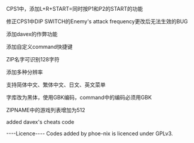 CPS1中，添加L+R+START=同时按P1和P2的START的功能

修正CPS1中DIP SWITCH的Enemy's attack frequency更改后无法生效的BUG

添加davex的作弊功能

添加自定义command快捷键

ZIP名字可识别128字符

添加多种分辨率

支持简体中文、繁体中文、日文、英文菜单

字库改为黑体，使用GBK编码，command中的编码必须用GBK

ZIPNAME中的游戏列表增加为512


added davex's cheats code

----Licence----
Codes added by phoe-nix is licenced under GPLv3.


